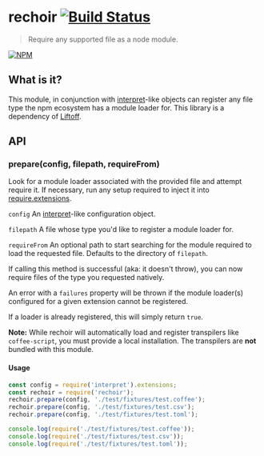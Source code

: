 # rechoir [![Build Status](https://secure.travis-ci.org/tkellen/js-rechoir.png)](http://travis-ci.org/tkellen/js-rechoir)

> Require any supported file as a node module.

[![NPM](https://nodei.co/npm/rechoir.png)](https://nodei.co/npm/rechoir/)

## What is it?

This module, in conjunction with [interpret]-like objects can register any file type the npm ecosystem has a module
loader for. This library is a dependency of [Liftoff].

## API

### prepare(config, filepath, requireFrom)

Look for a module loader associated with the provided file and attempt require it. If necessary, run any setup required
to inject it into [require.extensions](http://nodejs.org/api/globals.html#globals_require_extensions).

`config` An [interpret]-like configuration object.

`filepath` A file whose type you'd like to register a module loader for.

`requireFrom` An optional path to start searching for the module required to load the requested file. Defaults to the
directory of `filepath`.

If calling this method is successful (aka: it doesn't throw), you can now require files of the type you requested
natively.

An error with a `failures` property will be thrown if the module loader(s) configured for a given extension cannot be
registered.

If a loader is already registered, this will simply return `true`.

**Note:** While rechoir will automatically load and register transpilers like `coffee-script`, you must provide a local
installation. The transpilers are **not** bundled with this module.

#### Usage

```js
const config = require('interpret').extensions;
const rechoir = require('rechoir');
rechoir.prepare(config, './test/fixtures/test.coffee');
rechoir.prepare(config, './test/fixtures/test.csv');
rechoir.prepare(config, './test/fixtures/test.toml');

console.log(require('./test/fixtures/test.coffee'));
console.log(require('./test/fixtures/test.csv'));
console.log(require('./test/fixtures/test.toml'));
```

[interpret]: http://github.com/tkellen/js-interpret

[Liftoff]: http://github.com/tkellen/js-liftoff
